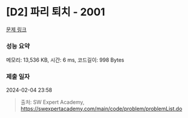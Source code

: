 # [D2] 파리 퇴치 - 2001 

[문제 링크](https://swexpertacademy.com/main/code/problem/problemDetail.do?contestProbId=AV5PzOCKAigDFAUq) 

### 성능 요약

메모리: 13,536 KB, 시간: 6 ms, 코드길이: 998 Bytes

### 제출 일자

2024-02-04 23:58



> 출처: SW Expert Academy, https://swexpertacademy.com/main/code/problem/problemList.do